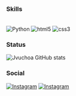 
### Skills
<div style="display: inline_block"><br/> 
  <img  align='center'alt="Python"  src="https://img.shields.io/badge/Python-14354C?style=for-the-badge&logo=python&logoColor=white" />
  <img  align='center'alt="html5"  src="https://img.shields.io/badge/HTML5-E34F26?style=for-the-badge&logo=html5&logoColor=white" />
  <img  align='center'alt="css3"  src="https://img.shields.io/badge/CSS3-1572B6?style=for-the-badge&logo=css3&logoColor=white"><br/>
</div>

### Status
![Jvuchoa GitHub stats](https://github-readme-stats.vercel.app/api?username=jvuchoa&show_icons=true&theme=radical)

### Social

[![Instagram](https://img.shields.io/badge/Instagram-E4405F?style=for-the-badge&logo=instagram&logoColor=white)](https://instagram.com/jvuchoa)
[![Instagram](https://img.shields.io/badge/LinkedIn-0077B5?style=for-the-badge&logo=linkedin&logoColor=white)](https://www.linkedin.com/in/jo%C3%A3o-victor-uch%C3%B4a-5a15a525a/)
